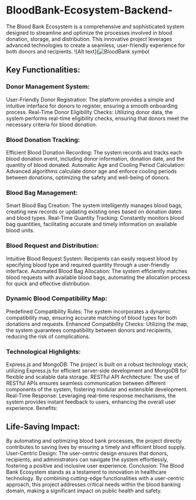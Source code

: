 # BloodBank-Ecosystem-Backend-
The Blood Bank Ecosystem is a comprehensive and sophisticated system designed to streamline and optimize the processes involved in blood donation, storage, and distribution. This innovative project leverages advanced technologies to create a seamless, user-friendly experience for both donors and recipients.
![Alt text](![BloodBank symbol](https://github.com/Akash23678/BloodBank-Ecosystem-Backend-/assets/97841784/7c6974cc-12b0-4d56-8a83-9a68c5cd7f8f)

## Key Functionalities:

### Donor Management System:

User-Friendly Donor Registration: The platform provides a simple and intuitive interface for donors to register, ensuring a smooth onboarding process.
Real-Time Donor Eligibility Checks: Utilizing donor data, the system performs real-time eligibility checks, ensuring that donors meet the necessary criteria for blood donation.

### Blood Donation Tracking:
Efficient Blood Donation Recording: The system records and tracks each blood donation event, including donor information, donation date, and the quantity of blood donated.
Automatic Age and Cooling Period Calculation: Advanced algorithms calculate donor age and enforce cooling periods between donations, optimizing the safety and well-being of donors.

### Blood Bag Management:
Smart Blood Bag Creation: The system intelligently manages blood bags, creating new records or updating existing ones based on donation dates and blood types.
Real-Time Quantity Tracking: Constantly monitors blood bag quantities, facilitating accurate and timely information on available blood units.

### Blood Request and Distribution:
Intuitive Blood Request System: Recipients can easily request blood by specifying blood type and required quantity through a user-friendly interface.
Automated Blood Bag Allocation: The system efficiently matches blood requests with available blood bags, automating the allocation process for quick and effective distribution.

### Dynamic Blood Compatibility Map:
Predefined Compatibility Rules: The system incorporates a dynamic compatibility map, ensuring accurate matching of blood types for both donations and requests.
Enhanced Compatibility Checks: Utilizing the map, the system guarantees compatibility between donors and recipients, reducing the risk of complications.

### Technological Highlights:
Express.js and MongoDB: The project is built on a robust technology stack, utilizing Express.js for efficient server-side development and MongoDB for flexible and scalable data storage.
RESTful API Architecture: The use of RESTful APIs ensures seamless communication between different components of the system, fostering modular and extensible development.
Real-Time Response: Leveraging real-time response mechanisms, the system provides instant feedback to users, enhancing the overall user experience.
Benefits:

## Life-Saving Impact: 
By automating and optimizing blood bank processes, the project directly contributes to saving lives by ensuring a timely and efficient blood supply.
User-Centric Design: The user-centric design ensures that donors, recipients, and administrators can navigate the system effortlessly, fostering a positive and inclusive user experience.
Conclusion:
The Blood Bank Ecosystem stands as a testament to innovation in healthcare technology. By combining cutting-edge functionalities with a user-centric approach, this project addresses critical needs within the blood banking domain, making a significant impact on public health and safety.
